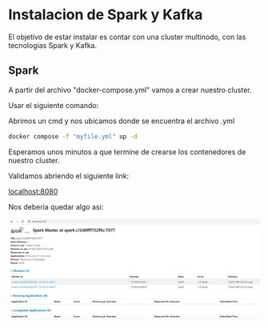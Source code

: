 # Instalacion de Spark y Kafka
El objetivo de estar instalar es contar con una cluster multinodo, con las tecnologias Spark y Kafka.

## Spark
A partir del archivo "docker-compose.yml" vamos a crear nuestro cluster.

Usar el siguiente comando:

Abrimos un cmd y nos ubicamos donde se encuentra el archivo .yml

```bash
docker compose -f "myfile.yml" up -d
```
Esperamos unos minutos a que termine de crearse los contenedores de nuestro cluster.

Validamos abriendo el siguiente link:

[localhost:8080](http://localhost:8080/)

Nos deberia quedar algo asi:

![Captura Spark](./capture_spark.png)
